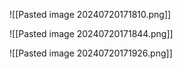 ![[Pasted image 20240720171810.png]]

![[Pasted image 20240720171844.png]]

![[Pasted image 20240720171926.png]]